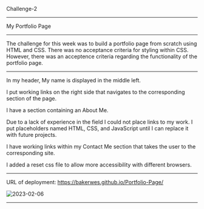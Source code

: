 Challenge-2 

***

My Portfolio Page

***

The challenge for this week was to build a portfolio page from scratch using HTML and CSS. There was no acceptance criteria for styling within CSS. However, there was an acceptence criteria regarding the functionality of the portfolio page.

***

In my header, My name is displayed in the middle left. 

I put working links on the right side that navigates to the corresponding section of the page.

I have a section containing an About Me.

Due to a lack of experience in the field I could not place links to my work. I put placeholders named HTML, CSS, and JavaScript until I can replace it with future projects. 

I have working links within my Contact Me section that takes the user to the corresponding site. 

I added a reset css file to allow more accessibility with different browsers. 

***

URL of deployment: https://bakerwes.github.io/Portfolio-Page/

![2023-02-06](https://user-images.githubusercontent.com/122948418/217038452-3e73b962-53e3-4997-8231-ddec36e532e9.png)

***
